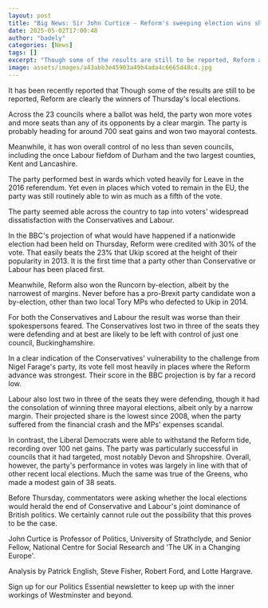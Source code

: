```yaml
---
layout: post
title: "Big News: Sir John Curtice - Reform's sweeping election wins shake Tory and Labour dominance"
date: 2025-05-02T17:00:48
author: "badely"
categories: [News]
tags: []
excerpt: "Though some of the results are still to be reported, Reform are clearly the winners of Thursday's local elections."
image: assets/images/a43abb3e45903a49b4ada4c6665d48c4.jpg
---
```


It has been recently reported that Though some of the results are still to be reported, Reform are clearly the winners of Thursday's local elections.

Across the 23 councils where a ballot was held, the party won more votes and more seats than any of its opponents by a clear margin. The party is probably heading for around 700 seat gains and won two mayoral contests.

Meanwhile, it has won overall control of no less than seven councils, including the once Labour fiefdom of Durham and the two largest counties,  Kent and Lancashire.

The party performed best in wards which voted heavily for Leave in the 2016 referendum. Yet even in places which voted to remain in the EU, the party was still routinely able to win as much as a fifth of the vote. 

The party seemed able across the country to tap into voters' widespread dissatisfaction with the Conservatives and Labour. 

In the BBC's projection of what would have happened if a nationwide election had been held on Thursday, Reform were credited with 30% of the vote. That easily beats the 23% that Ukip scored at the height of their popularity in 2013. It is the first time that a party other than Conservative or Labour has been placed first.

Meanwhile, Reform also won the Runcorn by-election, albeit by the narrowest of margins. Never before has a pro-Brexit party candidate won a by-election, other than two local Tory MPs who defected to Ukip in 2014.

For both the Conservatives and Labour the result was worse than their spokespersons feared. The Conservatives lost two in three of the seats they were defending and at best are likely to be left with control of just one council, Buckinghamshire. 

In a clear indication of the Conservatives' vulnerability to the challenge from Nigel Farage's party, its vote fell most heavily in places where the Reform advance was strongest. Their score in the BBC projection is by far a record low.

Labour also lost two in three of the seats they were defending, though it had the consolation of winning three mayoral elections, albeit only by a narrow margin. Their projected share is the lowest since 2008, when the party suffered from the financial crash and the MPs' expenses scandal.

In contrast, the Liberal Democrats were able to withstand the Reform tide, recording over 100 net gains. The party was particularly successful in councils that it had targeted, most notably Devon and Shropshire. Overall, however, the party's performance in votes was largely in line with that of other recent local elections. Much the same was true of the Greens, who made a modest gain of 38 seats.

Before Thursday, commentators were asking whether the local elections would herald the end of Conservative and Labour's joint dominance of British politics. We certainly cannot rule out the possibility that this proves to be the case.

John Curtice is Professor of Politics, University of Strathclyde, and Senior Fellow, National Centre for Social Research and 'The UK in a Changing Europe'.

Analysis by Patrick English, Steve Fisher, Robert Ford, and Lotte Hargrave.

Sign up for our Politics Essential newsletter to keep up with the inner workings of Westminster and beyond.

